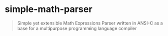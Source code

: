 # simple-math-parser
> Simple yet extensible Math Expressions Parser written in ANSI-C as a base for a multipurpose programming language compiler
